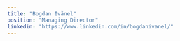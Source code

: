 ```yaml
---
title: "Bogdan Ivănel"
position: "Managing Director"
linkedin: "https://www.linkedin.com/in/bogdanivanel/"
---
```

